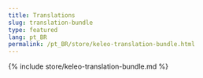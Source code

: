 ```yaml
---
title: Translations
slug: translation-bundle
type: featured
lang: pt_BR
permalink: /pt_BR/store/keleo-translation-bundle.html
---
```


{% include store/keleo-translation-bundle.md %}
